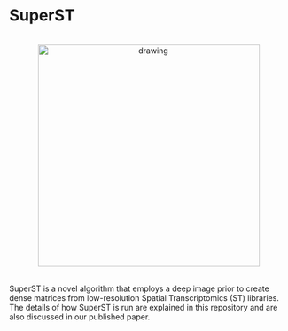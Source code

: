 # SuperST

<br>
<center>
<img src="https://github.com/portrai-io/SuperST/assets/55747737/4b79007b-40d0-4b9e-89ee-41537b883151" alt="drawing" width = 400 />
</center>
<br>

SuperST is a novel algorithm that employs a deep image prior to create dense matrices from low-resolution Spatial Transcriptomics (ST) libraries. The details of how SuperST is run are explained in this repository and are also discussed in our published paper.
